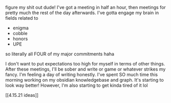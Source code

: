 figure my shit out dude!
I've got a meeting in half an hour, then meetings for pretty much the rest of the day afterwards. I've gotta engage my brain in fields related to

- enigma
- cobble
- honors
- UPE

so literally all FOUR of my major commitments haha

I don't want to put expectations too high for myself in terms of other things. After these meetings, I'll be sober and write or game or whatever strikes my fancy. I'm feeling a day of writing honestly. I've spent SO much time this morning working on my obsidian knowledgebase and graph. It's starting to look way better! However, I'm also starting to get kinda tired of it lol

[[4.15.21 ideas]]
